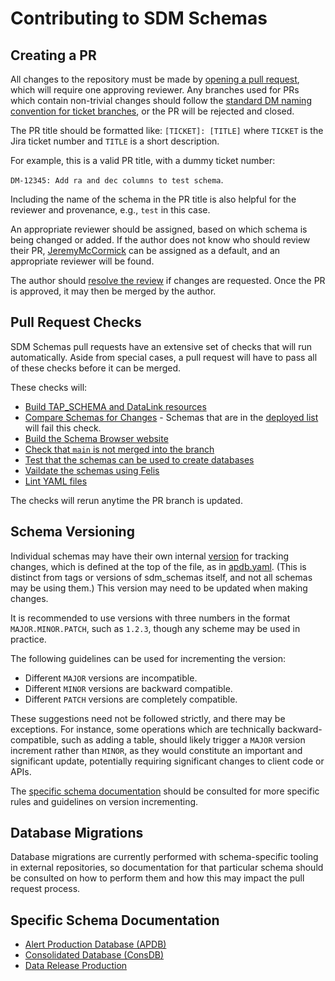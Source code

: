 Contributing to SDM Schemas
===========================

Creating a PR
-------------

All changes to the repository must be made by [opening a pull request](https://github.com/lsst/sdm_schemas/compare), which will require one approving reviewer.
Any branches used for PRs which contain non-trivial changes should follow the [standard DM naming convention for ticket branches](https://developer.lsst.io/work/flow.html#ticket-branches), or the PR will be rejected and closed.

The PR title should be formatted like: `[TICKET]: [TITLE]` where `TICKET` is the Jira ticket number and `TITLE` is a short description.

For example, this is a valid PR title, with a dummy ticket number:

`DM-12345: Add ra and dec columns to test schema`.

Including the name of the schema in the PR title is also helpful for the reviewer and provenance, e.g., `test` in this case.

An appropriate reviewer should be assigned, based on which schema is being changed or added.
If the author does not know who should review their PR, [JeremyMcCormick](https://github.com/JeremyMcCormick) can be assigned as a default, and an appropriate reviewer will be found.

The author should [resolve the review](https://developer.lsst.io/work/flow.html#resolving-a-review) if changes are requested.
Once the PR is approved, it may then be merged by the author.

Pull Request Checks
-------------------

SDM Schemas pull requests have an extensive set of checks that will run automatically.
Aside from special cases, a pull request will have to pass all of these checks before it can be merged.

These checks will:

- [Build TAP_SCHEMA and DataLink resources](.github/workflows/build.yaml)
- [Compare Schemas for Changes](.github/workflows/compare.yaml) - Schemas that are in the [deployed list](./python/lsst/sdm/schemas/deployed-schemas.txt) will fail this check.
- [Build the Schema Browser website](.github/workflows/docs.yaml)
- [Check that `main` is not merged into the branch](.github/workflows/rebase_checker.yaml)
- [Test that the schemas can be used to create databases](.github/workflows/test_databases.yaml)
- [Vaildate the schemas using Felis](.github/workflows/validate.yaml)
- [Lint YAML files](.github/workflows/yamllint.yaml)

The checks will rerun anytime the PR branch is updated.

Schema Versioning
-----------------

Individual schemas may have their own internal [version](https://felis.lsst.io/user-guide/model.html#schema-version) for tracking changes, which is defined at the top of the file, as in [apdb.yaml](./python/lsst/sdm/schemas/apdb.yaml).
(This is distinct from tags or versions of sdm_schemas itself, and not all schemas may be using them.)
This version may need to be updated when making changes.

It is recommended to use versions with three numbers in the format `MAJOR.MINOR.PATCH`, such as `1.2.3`, though any scheme may be used in practice.

The following guidelines can be used for incrementing the version:

- Different `MAJOR` versions are incompatible.
- Different `MINOR` versions are backward compatible.
- Different `PATCH` versions are completely compatible.

These suggestions need not be followed strictly, and there may be exceptions.
For instance, some operations which are technically backward-compatible, such as adding a table, should likely trigger a `MAJOR` version increment rather than `MINOR`, as they would constitute an important and significant update, potentially requiring significant changes to client code or APIs.

The [specific schema documentation](#specific-schema-documentation) should be consulted for more specific rules and guidelines on version incrementing.

Database Migrations
-------------------

Database migrations are currently performed with schema-specific tooling in external repositories, so documentation for that particular schema should be consulted on how to perform them and how this may impact the pull request process.

Specific Schema Documentation
-----------------------------

- [Alert Production Database (APDB)](docs/APDB.md)
- [Consolidated Database (ConsDB)](docs/CDB.md)
- [Data Release Production](docs/DRP.md)
